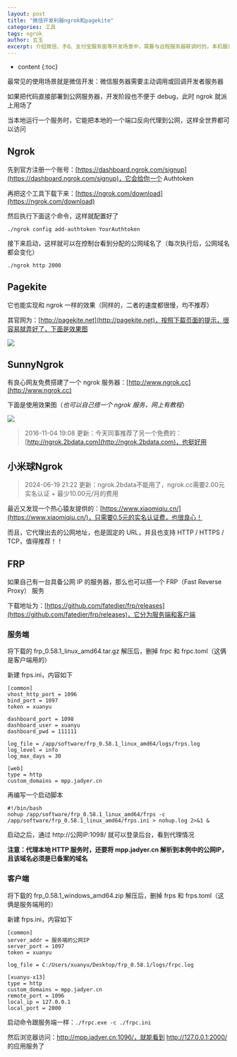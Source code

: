 ```yaml
---
layout: post
title: "微信开发利器ngrok和pagekite"
categories: 工具
tags: ngrok
author: 玄玉
excerpt: 介绍微信、手Q、支付宝服务窗等开发场景中，需要与远程服务器联调时的，本机服务代理至互联网的工具。
---
```


* content
{:toc}


最常见的使用场景就是微信开发：微信服务器需要主动调用或回调开发者服务器

如果把代码直接部署到公网服务器，开发阶段也不便于 debug，此时 ngrok 就派上用场了

当本地运行一个服务时，它能把本地的一个端口反向代理到公网，这样全世界都可以访问

## Ngrok

先到官方注册一个账号：[https://dashboard.ngrok.com/signup](https://dashboard.ngrok.com/signup)，它会给你一个 Authtoken

再把这个工具下载下来：[https://ngrok.com/download](https://ngrok.com/download)

然后执行下面这个命令，这样就配置好了

```text
./ngrok config add-authtoken YourAuthtoken
```

接下来启动，这样就可以在控制台看到分配的公网域名了（每次执行后，公网域名都会变化）

```text
./ngrok http 2000
```

## Pagekite

它也能实现和 ngrok 一样的效果（同样的，二者的速度都很慢，均不推荐）

其官网为：[http://pagekite.net](http://pagekite.net)，按照下载页面的提示，很容易就弄好了，下面是效果图

![](https://ae01.alicdn.com/kf/U6d92b228fecb449db4428bf3983d7b53r.png)

## SunnyNgrok

有良心网友免费搭建了一个 ngrok 服务器：[http://www.ngrok.cc](http://www.ngrok.cc)

下面是使用效果图（*也可以自己搭一个 ngrok 服务，网上有教程*）

![](https://ae01.alicdn.com/kf/Ua5d244ab18fd4ffd9773ef35fc511dben.png)

> 2016-11-04 19:08 更新：今天同事推荐了另一个免费的：[http://ngrok.2bdata.com](http://ngrok.2bdata.com)，也挺好用


## 小米球Ngrok

> 2024-06-19 21:22 更新：ngrok.2bdata不能用了，ngrok.cc需要2.00元实名认证 + 最少10.00元/月的费用

最近又发现一个热心猿友提供的：[https://www.xiaomiqiu.cn/](https://www.xiaomiqiu.cn/)，只需要0.5元的实名认证费，也很良心！

而且，它代理出去的公网地址，也是固定的 URL，并且也支持 HTTP / HTTPS / TCP，值得推荐！！

## FRP

如果自己有一台具备公网 IP 的服务器，那么也可以搭一个 FRP（Fast Reverse Proxy） 服务

下载地址为：[https://github.com/fatedier/frp/releases](https://github.com/fatedier/frp/releases)，它分为服务端和客户端

### 服务端

将下载的 frp_0.58.1_linux_amd64.tar.gz 解压后，删掉 frpc 和 frpc.toml（这俩是客户端用的）

新建 frps.ini，内容如下

```properties
[common]
vhost_http_port = 1096
bind_port = 1097
token = xuanyu

dashboard_port = 1098
dashboard_user = xuanyu
dashboard_pwd = 111111

log_file = /app/software/frp_0.58.1_linux_amd64/logs/frps.log
log_level = info
log_max_days = 30

[web]
type = http
custom_domains = mpp.jadyer.cn
```

再编写一个启动脚本

```jshelllanguage
#!/bin/bash
nohup /app/software/frp_0.58.1_linux_amd64/frps -c /app/software/frp_0.58.1_linux_amd64/frps.ini > nohup.log 2>&1 &
```

启动之后，通过 http://公网IP:1098/ 就可以登录后台，看到代理情况

**注意：代理本地 HTTP 服务时，还要将 mpp.jadyer.cn 解析到本例中的公网IP，且该域名必须是已备案的域名**

### 客户端

将下载的 frp_0.58.1_windows_amd64.zip 解压后，删掉 frps 和 frps.toml（这俩是服务端用的）

新建 frps.ini，内容如下

```properties
[common]
server_addr = 服务端的公网IP
server_port = 1097
token = xuanyu

log_file = C:/Users/xuanyu/Desktop/frp_0.58.1/logs/frpc.log

[xuanyu-x13]
type = http
custom_domains = mpp.jadyer.cn
remote_port = 1096
local_ip = 127.0.0.1
local_port = 2000
```

启动命令跟服务端一样：`./frpc.exe -c ./frpc.ini`

然后浏览器访问：http://mpp.jadyer.cn:1096/，就能看到 http://127.0.0.1:2000/ 的应用服务了